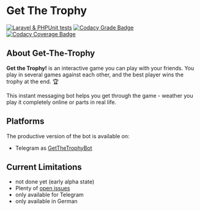 # Get The Trophy

[![Laravel & PHPUnit tests](https://github.com/brainvation/get-the-trophy/actions/workflows/laravel.yml/badge.svg)](https://github.com/brainvation/get-the-trophy/actions/workflows/laravel.yml)
[![Codacy Grade Badge](https://api.codacy.com/project/badge/Grade/0ae17ad506ed426f83595e6c54dcbef5)](https://app.codacy.com/gh/brainvation/get-the-trophy?utm_source=github.com&utm_medium=referral&utm_content=brainvation/get-the-trophy&utm_campaign=Badge_Grade_Settings)
[![Codacy Coverage Badge](https://app.codacy.com/project/badge/Coverage/f03b7ff1ce5b42238a81056da0127ea0)](https://www.codacy.com/gh/brainvation/get-the-trophy/dashboard?utm_source=github.com&utm_medium=referral&utm_content=brainvation/get-the-trophy&utm_campaign=Badge_Coverage)

## About Get-The-Trophy

**Get the Trophy!** is an interactive game you can play with your friends.
You play in several games against each other, and the best player wins the
trophy at the end. 🏆

This instant messaging bot helps you get through the game - weather you play it
completely online or parts in real life.

## Platforms

The productive version of the bot is available on:

- Telegram as [GetTheTrophyBot](https://t.me/GetTheTrophyBot)

## Current Limitations

- not done yet (early alpha state)
- Plenty of [open issues](https://github.com/brainvation/get-the-trophy/issues)
- only available for Telegram
- only available in German
